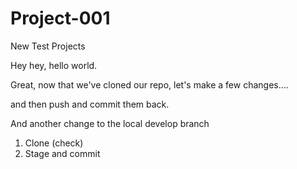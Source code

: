 # Project-001
New Test Projects

Hey hey, hello world.


Great, now that we've cloned our repo, 
let's make a few changes....

and then push and commit them back.

And another change to the local develop branch

1. Clone (check)
2. Stage and commit